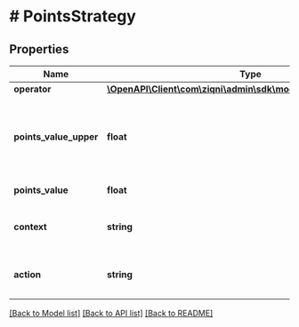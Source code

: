 # # PointsStrategy

## Properties

Name | Type | Description | Notes
------------ | ------------- | ------------- | -------------
**operator** | [**\OpenAPI\Client\com\ziqni\admin\sdk\model\ConditionalOperator**](ConditionalOperator.md) |  |
**points_value_upper** | **float** | The upper points to achieve. This is only used where secondary number are required like, between, or average between | [optional]
**points_value** | **float** | The points to achieve | [optional]
**context** | **string** | The context this strategy is bound to, like: achievement |
**action** | **string** | The action this strategy is bound to, like: achievement.points |

[[Back to Model list]](../../README.md#models) [[Back to API list]](../../README.md#endpoints) [[Back to README]](../../README.md)

